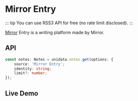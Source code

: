 # Mirror Entry

<Logos :names="['Mirror', 'RSS3']" />

::: tip
You can use RSS3 API for free (no rate limit disclosed).
:::

[Mirror](https://mirror.xyz/) Entry is a writing platform made by Mirror.

## API

```ts
const notes: Notes = unidata.notes.get(options: {
    source: 'Mirror Entry';
    identity: string;
    limit?: number;
});
```

## Live Demo

<Notes :source="'Mirror Entry'" :defaultIdentity="'0x9651B2a7Aa9ed9635cE896a1Af1a7d6294d5e902'" />
